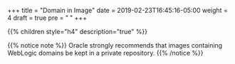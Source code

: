 +++
title = "Domain in Image"
date = 2019-02-23T16:45:16-05:00
weight = 4
draft = true
pre = "<b> </b>"
+++

{{% children style="h4" description="true" %}}


{{% notice note %}}
Oracle strongly recommends that images containing WebLogic domains
be kept in a private repository.
{{% /notice %}}
